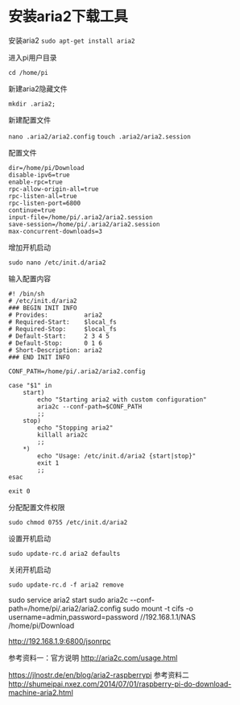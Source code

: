 # 安装aria2下载工具

安装aria2
```sudo apt-get install aria2```

进入pi用户目录

```cd /home/pi```


新建aria2隐藏文件

```mkdir .aria2;```

新建配置文件

```nano .aria2/aria2.config```
```touch .aria2/aria2.session```

配置文件
```
dir=/home/pi/Download
disable-ipv6=true
enable-rpc=true
rpc-allow-origin-all=true
rpc-listen-all=true
rpc-listen-port=6800
continue=true
input-file=/home/pi/.aria2/aria2.session
save-session=/home/pi/.aria2/aria2.session
max-concurrent-downloads=3
```
增加开机启动

```sudo nano /etc/init.d/aria2```

输入配置内容

```
#! /bin/sh
# /etc/init.d/aria2
### BEGIN INIT INFO
# Provides:          aria2
# Required-Start:    $local_fs
# Required-Stop:     $local_fs
# Default-Start:     2 3 4 5
# Default-Stop:      0 1 6
# Short-Description: aria2
### END INIT INFO

CONF_PATH=/home/pi/.aria2/aria2.config

case "$1" in
    start)
        echo "Starting aria2 with custom configuration"
        aria2c --conf-path=$CONF_PATH
        ;;
    stop)
        echo "Stopping aria2"
        killall aria2c
        ;;
    *)
        echo "Usage: /etc/init.d/aria2 {start|stop}"
        exit 1
        ;;
esac

exit 0
```

分配配置文件权限

```sudo chmod 0755 /etc/init.d/aria2```

设置开机启动

```sudo update-rc.d aria2 defaults```

关闭开机启动

```sudo update-rc.d -f aria2 remove```




sudo service aria2 start
sudo aria2c --conf-path=/home/pi/.aria2/aria2.config
sudo mount -t cifs -o username=admin,password=password //192.168.1.1/NAS /home/pi/Download

http://192.168.1.9:6800/jsonrpc


参考资料一：官方说明
http://aria2c.com/usage.html

https://jlnostr.de/en/blog/aria2-raspberrypi
参考资料二
http://shumeipai.nxez.com/2014/07/01/raspberry-pi-do-download-machine-aria2.html 

